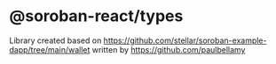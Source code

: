 # @soroban-react/types
Library created based on https://github.com/stellar/soroban-example-dapp/tree/main/wallet written by https://github.com/paulbellamy